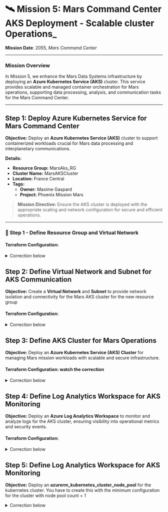 # 🛰️ **Mission 5: Mars Command Center AKS Deployment** - Scalable cluster Operations_

**Mission Date**: 2055, _Mars Command Center_

---

### **Mission Overview**

In Mission 5, we enhance the Mars Data Systems infrastructure by deploying an **Azure Kubernetes Service (AKS)** cluster. This service provides scalable and managed container orchestration for Mars operations, supporting data processing, analysis, and communication tasks for the Mars Command Center.

---

## **Step 1: Deploy Azure Kubernetes Service for Mars Command Center**

**Objective:** Deploy an **Azure Kubernetes Service (AKS)** cluster to support containerized workloads crucial for Mars data processing and interplanetary communications.

**Details:**

- **Resource Group:** MarsAks_RG
- **Cluster Name:** MarsAKSCluster
- **Location:** France Central
- **Tags:**
  - **Owner:** Maxime Gaspard
  - **Project:** Phoenix Mission Mars

> **Mission Directive:** Ensure the AKS cluster is deployed with the appropriate scaling and network configuration for secure and efficient operations.

---

### **🚀 Step 1 - Define Resource Group and Virtual Network**

#### Terraform Configuration:

<details>
    <summary> Correction below</summary>

  ```hcl
   resource "azurerm_resource_group" "aks_rg_mars" {
     name     = "MarsAks_RG"
     location = "france central"
     tags = {
       asset_owner         = "maxime.gaspard@cgi.com"
       asset_project_desc  = "Phoenix Mission Mars"
       asset_project_start = "2024-10-16"
     }
   }
   ```
</details>

## **Step 2: Define Virtual Network and Subnet for AKS Communication**

**Objective:** Create a **Virtual Network** and **Subnet** to provide network isolation and connectivity for the Mars AKS cluster for the new resource group 

#### Terraform Configuration:

<details>
    <summary>Correction below </summary>

  ```hcl
  resource "azurerm_virtual_network" "aks_vnet" {
    name                = "MarsAksVNet"
    address_space       = ["10.1.0.0/16"]
    location            = azurerm_resource_group.aks_rg_mars.location
    resource_group_name = azurerm_resource_group.aks_rg_mars.name
  }

  resource "azurerm_subnet" "aks_subnet" {
    name                 = "MarsAksSubnet"
    resource_group_name  = azurerm_resource_group.aks_rg_mars.name
    virtual_network_name = azurerm_virtual_network.aks_vnet.name
    address_prefixes     = ["10.1.1.0/24"]
  }
```

</details>



## **Step 3: Define AKS Cluster for Mars Operations**

**Objective:** Deploy an **Azure Kubernetes Service (AKS) Cluster** for managing Mars mission workloads with scalable and secure infrastructure.

#### Terraform Configuration: watch the correction

<details>
    <summary>Correction below </summary>

  ```hcl
      resource "azurerm_kubernetes_cluster" "mars_aks_cluster" {
      name                = "MarsAKSCluster"
      location            = azurerm_resource_group.aks_rg_mars.location
      resource_group_name = azurerm_resource_group.aks_rg_mars.name
      dns_prefix          = "marsaks"

      default_node_pool {
        name           = "primary"
        node_count     = 3
        vm_size        = "Standard_DS3_v2"
        vnet_subnet_id = azurerm_subnet.aks_subnet.id
      }

      lifecycle {
        ignore_changes = [default_node_pool.0.node_count]
      }

      service_principal {
        client_id     = var.appId
        client_secret = var.password
      }

      network_profile {
        network_plugin    = "azure"
        network_policy    = "azure"
        load_balancer_sku = "standard"
      }

      tags = {
        asset_owner              = var.email
        asset_project_desc       = "Phoenix Mission mars"
        asset_project_start      = "2024-10-16"
        asset_project_end        = "2025-12-31"
        availability1            = 1
        availability2            = 15
        maintenance1             = "monday"
        maintenance2             = "friday"
        shutdownaftermaintenance = "no"
        barcode                  = var.barcode
        autostart                = "no"
        Auto-shutdown            = "no"
        autoshutdown             = "no"
      }
  ```

</details>

## **Step 4: Define Log Analytics Workspace for AKS Monitoring**

**Objective:** Deploy an **Azure Log Analytics Workspace** to monitor and analyze logs for the AKS cluster, ensuring visibility into operational metrics and security events.

#### Terraform Configuration:


<details>
  <summary>Correction below </summary>

  ```hcl
    resource "azurerm_log_analytics_workspace" "mars_workspace" {
      name                = "MarsAKSLogWorkspace"
      location            = azurerm_resource_group.aks_rg_mars.location
      resource_group_name = azurerm_resource_group.aks_rg_mars.name
      sku                 = "PerGB2018"
    }
  }
  ```
</details>

## **Step 5: Define Log Analytics Workspace for AKS Monitoring**

**Objective:** Deploy an **azurerm_kubernetes_cluster_node_pool** 
for the kubernetes cluster. You have to create this with the minimum configuration for the cluster with node pool count = 1

<details>
  <summary>Correction below</summary>
  
  ```hcl
  resource "azurerm_kubernetes_cluster_node_pool" "batch_pool" {
  name                  = "batchpool"
  kubernetes_cluster_id = azurerm_kubernetes_cluster.mars_aks_cluster.id
  vm_size               = "Standard_DS2_v2"
  node_count            = 1
    node_labels = {
      "purpose" = "batch-jobs"
    }
  }
  ```
</details>





